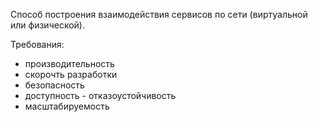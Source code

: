 Способ построения взаимодействия сервисов по сети (виртуальной или физической).

Требования:
* производительность
* скорочть разработки
* безопасность
* доступность - отказоустойчивость
* масштабируемость